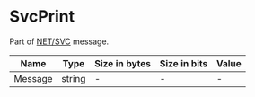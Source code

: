 # SvcPrint

Part of [NET/SVC](/classes/netsvc.md) message.

| Name | Type | Size in bytes | Size in bits | Value |
| --- | --- | --- | --- | --- |
| Message | string | - | - | - |
